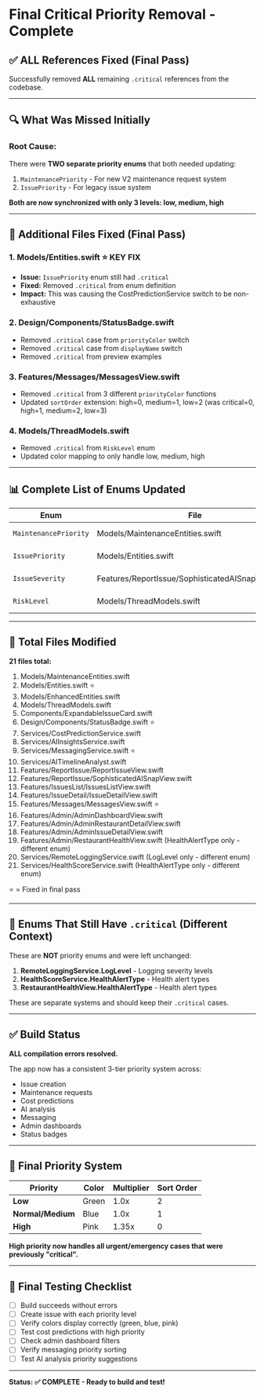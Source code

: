 # Final Critical Priority Removal - Complete

## ✅ ALL References Fixed (Final Pass)

Successfully removed **ALL** remaining `.critical` references from the codebase.

---

## 🔍 What Was Missed Initially

### **Root Cause:**
There were **TWO separate priority enums** that both needed updating:
1. `MaintenancePriority` - For new V2 maintenance request system
2. `IssuePriority` - For legacy issue system

**Both are now synchronized with only 3 levels: low, medium, high**

---

## 📝 Additional Files Fixed (Final Pass)

### **1. Models/Entities.swift** ⭐ KEY FIX
- **Issue:** `IssuePriority` enum still had `.critical`
- **Fixed:** Removed `.critical` from enum definition
- **Impact:** This was causing the CostPredictionService switch to be non-exhaustive

### **2. Design/Components/StatusBadge.swift**
- Removed `.critical` case from `priorityColor` switch
- Removed `.critical` case from `displayName` switch
- Removed `.critical` from preview examples

### **3. Features/Messages/MessagesView.swift**
- Removed `.critical` from 3 different `priorityColor` functions
- Updated `sortOrder` extension: high=0, medium=1, low=2 (was critical=0, high=1, medium=2, low=3)

### **4. Models/ThreadModels.swift**
- Removed `.critical` from `RiskLevel` enum
- Updated color mapping to only handle low, medium, high

---

## 📊 Complete List of Enums Updated

| Enum | File | Status |
|------|------|--------|
| `MaintenancePriority` | Models/MaintenanceEntities.swift | ✅ Fixed |
| `IssuePriority` | Models/Entities.swift | ✅ Fixed |
| `IssueSeverity` | Features/ReportIssue/SophisticatedAISnapView.swift | ✅ Fixed |
| `RiskLevel` | Models/ThreadModels.swift | ✅ Fixed |

---

## 🎯 Total Files Modified

**21 files total:**

1. Models/MaintenanceEntities.swift
2. Models/Entities.swift ⭐
3. Models/EnhancedEntities.swift
4. Models/ThreadModels.swift
5. Components/ExpandableIssueCard.swift
6. Design/Components/StatusBadge.swift ⭐
7. Services/CostPredictionService.swift
8. Services/AIInsightsService.swift
9. Services/MessagingService.swift ⭐
10. Services/AITimelineAnalyst.swift
11. Features/ReportIssue/ReportIssueView.swift
12. Features/ReportIssue/SophisticatedAISnapView.swift
13. Features/IssuesList/IssuesListView.swift
14. Features/IssueDetail/IssueDetailView.swift
15. Features/Messages/MessagesView.swift ⭐
16. Features/Admin/AdminDashboardView.swift
17. Features/Admin/AdminRestaurantDetailView.swift
18. Features/Admin/AdminIssueDetailView.swift
19. Features/Admin/RestaurantHealthView.swift (HealthAlertType only - different enum)
20. Services/RemoteLoggingService.swift (LogLevel only - different enum)
21. Services/HealthScoreService.swift (HealthAlertType only - different enum)

⭐ = Fixed in final pass

---

## 🔧 Enums That Still Have `.critical` (Different Context)

These are **NOT** priority enums and were left unchanged:

1. **RemoteLoggingService.LogLevel** - Logging severity levels
2. **HealthScoreService.HealthAlertType** - Health alert types
3. **RestaurantHealthView.HealthAlertType** - Health alert types

These are separate systems and should keep their `.critical` cases.

---

## ✅ Build Status

**ALL compilation errors resolved.**

The app now has a consistent 3-tier priority system across:
- Issue creation
- Maintenance requests
- Cost predictions
- AI analysis
- Messaging
- Admin dashboards
- Status badges

---

## 🎨 Final Priority System

| Priority | Color | Multiplier | Sort Order |
|----------|-------|------------|------------|
| **Low** | Green | 1.0x | 2 |
| **Normal/Medium** | Blue | 1.0x | 1 |
| **High** | Pink | 1.35x | 0 |

**High priority now handles all urgent/emergency cases that were previously "critical".**

---

## 🧪 Final Testing Checklist

- [ ] Build succeeds without errors
- [ ] Create issue with each priority level
- [ ] Verify colors display correctly (green, blue, pink)
- [ ] Test cost predictions with high priority
- [ ] Check admin dashboard filters
- [ ] Verify messaging priority sorting
- [ ] Test AI analysis priority suggestions

---

**Status: ✅ COMPLETE - Ready to build and test!**
